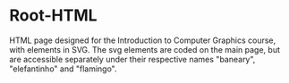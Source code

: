 # Root-HTML
HTML page designed for the Introduction to Computer Graphics course, with elements in SVG.
The svg elements are coded on the main page, but are accessible separately under their respective names "baneary", "elefantinho" and "flamingo".
